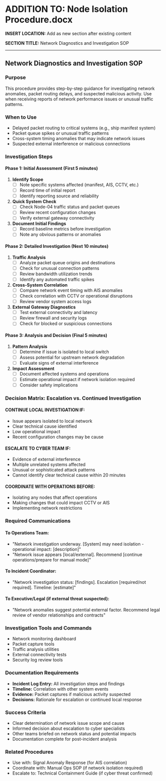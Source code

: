 # ADDITION TO: Node Isolation Procedure.docx

**INSERT LOCATION:** Add as new section after existing content

**SECTION TITLE:** Network Diagnostics and Investigation SOP

---

## Network Diagnostics and Investigation SOP

### Purpose
This procedure provides step-by-step guidance for investigating network anomalies, packet routing delays, and suspected malicious activity. Use when receiving reports of network performance issues or unusual traffic patterns.

### When to Use
- Delayed packet routing to critical systems (e.g., ship manifest system)
- Packet queue spikes or unusual traffic patterns
- Cross-system timing anomalies that may indicate network issues
- Suspected external interference or malicious connections

### Investigation Steps

#### Phase 1: Initial Assessment (First 5 minutes)
1. **Identify Scope**
   - [ ] Note specific systems affected (manifest, AIS, CCTV, etc.)
   - [ ] Record time of initial report
   - [ ] Identify reporting source and reliability

2. **Quick System Check**
   - [ ] Check Node-04 traffic status and packet queues
   - [ ] Review recent configuration changes
   - [ ] Verify external gateway connectivity

3. **Document Initial Findings**
   - [ ] Record baseline metrics before investigation
   - [ ] Note any obvious patterns or anomalies

#### Phase 2: Detailed Investigation (Next 10 minutes)
1. **Traffic Analysis**
   - [ ] Analyze packet queue origins and destinations
   - [ ] Check for unusual connection patterns
   - [ ] Review bandwidth utilization trends
   - [ ] Identify any automated traffic spikes

2. **Cross-System Correlation**
   - [ ] Compare network event timing with AIS anomalies
   - [ ] Check correlation with CCTV or operational disruptions
   - [ ] Review vendor system access logs

3. **External Gateway Diagnostics**
   - [ ] Test external connectivity and latency
   - [ ] Review firewall and security logs
   - [ ] Check for blocked or suspicious connections

#### Phase 3: Analysis and Decision (Final 5 minutes)
1. **Pattern Analysis**
   - [ ] Determine if issue is isolated to local switch
   - [ ] Assess potential for upstream network degradation
   - [ ] Evaluate signs of external interference

2. **Impact Assessment**
   - [ ] Document affected systems and operations
   - [ ] Estimate operational impact if network isolation required
   - [ ] Consider safety implications

### Decision Matrix: Escalation vs. Continued Investigation

#### CONTINUE LOCAL INVESTIGATION IF:
- Issue appears isolated to local network
- Clear technical cause identified
- Low operational impact
- Recent configuration changes may be cause

#### ESCALATE TO CYBER TEAM IF:
- Evidence of external interference
- Multiple unrelated systems affected
- Unusual or sophisticated attack patterns
- Cannot identify clear technical cause within 20 minutes

#### COORDINATE WITH OPERATIONS BEFORE:
- Isolating any nodes that affect operations
- Making changes that could impact CCTV or AIS
- Implementing network restrictions

### Required Communications

#### To Operations Team:
- "Network investigation underway. [System] may need isolation - operational impact: [description]"
- "Network issue appears [local/external]. Recommend [continue operations/prepare for manual mode]"

#### To Incident Coordinator:
- "Network investigation status: [findings]. Escalation [required/not required]. Timeline: [estimate]"

#### To Executive/Legal (if external threat suspected):
- "Network anomalies suggest potential external factor. Recommend legal review of vendor relationships and contracts"

### Investigation Tools and Commands
- Network monitoring dashboard
- Packet capture tools
- Traffic analysis utilities
- External connectivity tests
- Security log review tools

### Documentation Requirements
- **Incident Log Entry:** All investigation steps and findings
- **Timeline:** Correlation with other system events
- **Evidence:** Packet captures if malicious activity suspected
- **Decisions:** Rationale for escalation or continued local response

### Success Criteria
- Clear determination of network issue scope and cause
- Informed decision about escalation to cyber specialists
- Other teams briefed on network status and potential impacts
- Documentation complete for post-incident analysis

### Related Procedures
- Use with: Signal Anomaly Response (for AIS correlation)
- Coordinate with: Manual Ops SOP (if network isolation required)
- Escalate to: Technical Containment Guide (if cyber threat confirmed)